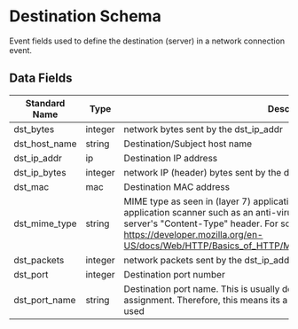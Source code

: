 # Destination Schema

Event fields used to define the destination (server) in a network connection event.

## Data Fields

| Standard Name | Type | Description | Sample Value |
|--------|---------|-------|-------|
| dst_bytes | integer | network bytes sent by the dst_ip_addr | `100` |
| dst_host_name | string | Destination/Subject host name | `WKHR001` |
| dst_ip_addr | ip | Destination IP address | `8.8.8.8` |
| dst_ip_bytes | integer | network IP (header) bytes sent by the dst_ip_addr | `100` |
| dst_mac | mac | Destination MAC address | `a9:68:82:28:c4:6d` |
| dst_mime_type | string | MIME type as seen in (layer 7) application layer details or as defined by a application scanner such as an anti-virus/EDR. For HTTP this is usually from the server's "Content-Type" header. For some examples of MIME types, check out: https://developer.mozilla.org/en-US/docs/Web/HTTP/Basics_of_HTTP/MIME_types/Complete_list_of_MIME_types | `application/pdf` |
| dst_packets | integer | network packets sent by the dst_ip_addr | `5` |
| dst_port | integer | Destination port number | `138` |
| dst_port_name | string | Destination port name. This is usually determined by IANA common port assignment. Therefore, this means its a guess and NOT the actual the application used | `netbios-dgm` |